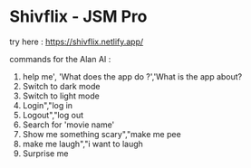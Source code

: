 # Shivflix - JSM Pro
try here : https://shivflix.netlify.app/

commands for the Alan AI :
1. help me', 'What does the app do ?','What is the app about?
2. Switch to dark mode
3. Switch to light mode
4. Login","log in
5. Logout","log out
6. Search for 'movie name'
7. Show me something scary","make me pee
8. make me laugh","i want to laugh
9. Surprise me
